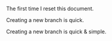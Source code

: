 The first time I reset this document.

Creating a new branch is quick.

Creating a new branch is quick & simple.